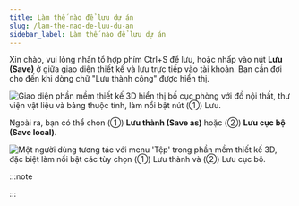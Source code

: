 ```yaml
---
title: Làm thế nào để lưu dự án
slug: /lam-the-nao-de-luu-du-an
sidebar_label: Làm thế nào để lưu dự án
---
```


Xin chào, vui lòng nhấn tổ hợp phím Ctrl+S để lưu, hoặc nhấp vào nút **Lưu (Save)** ở giữa giao diện thiết kế và lưu trực tiếp vào tài khoản. Bạn cần đợi cho đến khi dòng chữ "Lưu thành công" được hiển thị.

![Giao diện phần mềm thiết kế 3D hiển thị bố cục phòng với đồ nội thất, thư viện vật liệu và bảng thuộc tính, làm nổi bật nút (①) Lưu.](https://storage.googleapis.com/jegavn_kb/images/db845d69-f9b3-4811-8f42-2dd436c7accf.png)

Ngoài ra, bạn có thể chọn (①) **Lưu thành (Save as)** hoặc (②) **Lưu cục bộ (Save local)**.

![Một người dùng tương tác với menu 'Tệp' trong phần mềm thiết kế 3D, đặc biệt làm nổi bật các tùy chọn (①) Lưu thành và (②) Lưu cục bộ.](https://storage.googleapis.com/jegavn_kb/images/29010b16-d49c-412f-ba10-f09a71a795f2.png)

:::note

:::